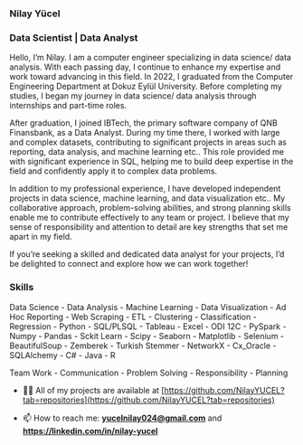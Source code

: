 <h3 align="left">Nilay Yücel</h3>
<h3 align="left">Data Scientist | Data Analyst</h3>
Hello, I’m Nilay. I am a computer engineer specializing in data science/ data analysis. With each passing day, I continue to enhance my expertise and work toward advancing in this field. In 2022, I graduated from the Computer Engineering Department at Dokuz Eylül University. Before completing my studies, I began my journey in data science/ data analysis through internships and part-time roles.

After graduation, I joined IBTech, the primary software company of QNB Finansbank, as a Data Analyst. During my time there, I worked with large and complex datasets, contributing to significant projects in areas such as reporting, data analysis, and machine learning etc.. This role provided me with significant experience in SQL, helping me to build deep expertise in the field and confidently apply it to complex data problems.

In addition to my professional experience, I have developed independent projects in data science, machine learning, and data visualization etc.. My collaborative approach, problem-solving abilities, and strong planning skills enable me to contribute effectively to any team or project. I believe that my sense of responsibility and attention to detail are key strengths that set me apart in my field.

If you’re seeking a skilled and dedicated data analyst for your projects, I’d be delighted to connect and explore how we can work together!


<h3 align="left">Skills</h3>
Data Science - Data Analysis - Machine Learning - Data Visualization - Ad Hoc Reporting - Web Scraping - ETL - Clustering - Classification - Regression -
Python - SQL/PLSQL - Tableau - Excel - ODI 12C - PySpark - Numpy - Pandas - Sckit Learn - Scipy - Seaborn - Matplotlib - Selenium - BeautifulSoup - Zemberek - Turkish Stemmer - NetworkX - Cx_Oracle - SQLAlchemy - C# - Java - R

Team Work - Communication - Problem Solving - Responsibility - Planning 


- 👨‍💻 All of my projects are available at [https://github.com/NilayYUCEL?tab=repositories](https://github.com/NilayYUCEL?tab=repositories)

- 📫 How to reach me: **yucelnilay024@gmail.com** and **https://linkedin.com/in/nilay-yucel**
